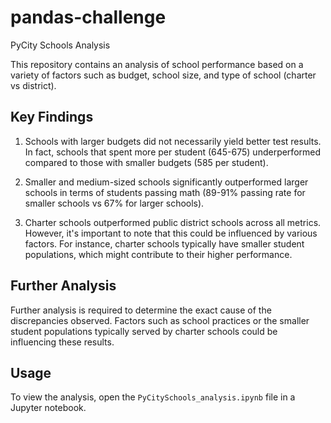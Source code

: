 # pandas-challenge
PyCity Schools Analysis

This repository contains an analysis of school performance based on a variety of factors such as budget, school size, and type of school (charter vs district).

## Key Findings

1. Schools with larger budgets did not necessarily yield better test results. In fact, schools that spent more per student (645-675) underperformed compared to those with smaller budgets (585 per student).

2. Smaller and medium-sized schools significantly outperformed larger schools in terms of students passing math (89-91% passing rate for smaller schools vs 67% for larger schools).

3. Charter schools outperformed public district schools across all metrics. However, it's important to note that this could be influenced by various factors. For instance, charter schools typically have smaller student populations, which might contribute to their higher performance.

## Further Analysis

Further analysis is required to determine the exact cause of the discrepancies observed. Factors such as school practices or the smaller student populations typically served by charter schools could be influencing these results.

## Usage

To view the analysis, open the `PyCitySchools_analysis.ipynb` file in a Jupyter notebook.

